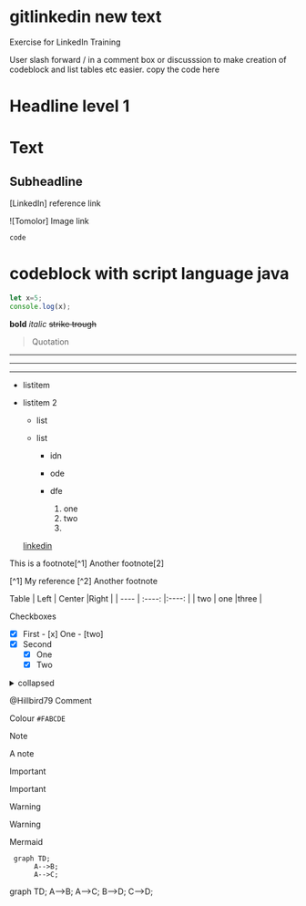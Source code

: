 # gitlinkedin new text
Exercise for LinkedIn Training

User slash forward / in a comment box or discusssion to make creation of codeblock and list tables etc easier. copy the code here


# Headline level 1
Text 
=================================
## Subheadline

[LinkedIn] reference link

![Tomolor] Image link

`code`

# codeblock with script language java

```js
let x=5;
console.log(x);
``` 

**bold**
*italic*
~~strike trough~~
> Quotation
---
***
___

- listitem
- listitem 2

  * list
  * list

    - idn
    - ode
    - dfe
   
      1. one
      2. two
      3. 
    
  [linkedin](https://www.linkedin.com)

  
This is a footnote[^1] Another footnote[2]

[^1] My reference
[^2] Another footnote

Table
| Left | Center |Right  |
| ---- | :----: |:----: |
| two  |  one   |three  |

Checkboxes

- [x] First
       - [x] One
       - [two]
- [x] Second
    - [x] One
    - [x] Two

 <details>
  <summary>collapsed</summary>
  # Header
 </details>

@Hillbird79 Comment

Colour 
`#FABCDE`

> [!NOTE]
> A note

> [!IMPORTANT] 
> Important

> [!WARNING]
> Warning

Mermaid
```mermaid
 graph TD;
      A-->B;
      A-->C;
```

graph TD;
A-->B;
A-->C;
B-->D;
C-->D;
